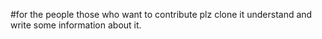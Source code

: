 #for the people those who want to contribute plz clone it understand and write some information about it.